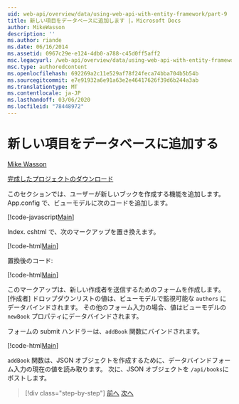 ```yaml
---
uid: web-api/overview/data/using-web-api-with-entity-framework/part-9
title: 新しい項目をデータベースに追加します |。Microsoft Docs
author: MikeWasson
description: ''
ms.author: riande
ms.date: 06/16/2014
ms.assetid: 0967c29e-e124-4db0-a788-c45d0ff5aff2
msc.legacyurl: /web-api/overview/data/using-web-api-with-entity-framework/part-9
msc.type: authoredcontent
ms.openlocfilehash: 692269a2c11e529af78f24feca74bba704b5b54b
ms.sourcegitcommit: e7e91932a6e91a63e2e46417626f39d6b244a3ab
ms.translationtype: MT
ms.contentlocale: ja-JP
ms.lasthandoff: 03/06/2020
ms.locfileid: "78448972"
---
```

# <a name="add-a-new-item-to-the-database"></a>新しい項目をデータベースに追加する

[Mike Wasson](https://github.com/MikeWasson)

[完成したプロジェクトのダウンロード](https://github.com/MikeWasson/BookService)

このセクションでは、ユーザーが新しいブックを作成する機能を追加します。 App.config で、ビューモデルに次のコードを追加します。

[!code-javascript[Main](part-9/samples/sample1.js)]

Index. cshtml で、次のマークアップを置き換えます。

[!code-html[Main](part-9/samples/sample2.html)]

置換後のコード:

[!code-html[Main](part-9/samples/sample3.html)]

このマークアップは、新しい作成者を送信するためのフォームを作成します。 [作成者] ドロップダウンリストの値は、ビューモデルで監視可能な `authors` にデータバインドされます。 その他のフォーム入力の場合、値はビューモデルの `newBook` プロパティにデータバインドされます。

フォームの submit ハンドラーは、`addBook` 関数にバインドされます。

[!code-html[Main](part-9/samples/sample4.html)]

`addBook` 関数は、JSON オブジェクトを作成するために、データバインドフォーム入力の現在の値を読み取ります。 次に、JSON オブジェクトを `/api/books`にポストします。

> [!div class="step-by-step"]
> [前へ](part-8.md)
> [次へ](part-10.md)
